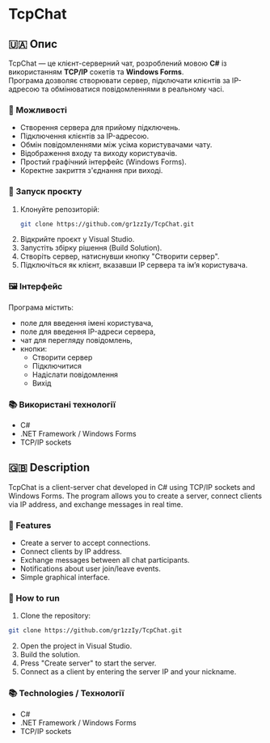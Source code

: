 # TcpChat

## 🇺🇦 Опис
TcpChat — це клієнт-серверний чат, розроблений мовою **C#** із використанням **TCP/IP** сокетів та **Windows Forms**.  
Програма дозволяє створювати сервер, підключати клієнтів за IP-адресою та обмінюватися повідомленнями в реальному часі.

### 📌 Можливості
- Створення сервера для прийому підключень.
- Підключення клієнтів за IP-адресою.
- Обмін повідомленнями між усіма користувачами чату.
- Відображення входу та виходу користувачів.
- Простий графічний інтерфейс (Windows Forms).
- Коректне закриття з'єднання при виході.

### 🚀 Запуск проєкту
1. Клонуйте репозиторій:
   ```bash
   git clone https://github.com/gr1zzIy/TcpChat.git
   ```
2. Відкрийте проєкт у Visual Studio.
3. Запустіть збірку рішення (Build Solution).
4. Створіть сервер, натиснувши кнопку "Створити сервер".
5. Підключіться як клієнт, вказавши IP сервера та ім’я користувача.

### 🖼️ Інтерфейс
Програма містить:
- поле для введення імені користувача,
- поле для введення IP-адреси сервера,
- чат для перегляду повідомлень,
- кнопки:
  - Створити сервер
  - Підключитися
  - Надіслати повідомлення
  - Вихід

### 📚 Використані технології
- C#
- .NET Framework / Windows Forms
- TCP/IP sockets

## 🇬🇧 Description

TcpChat is a client-server chat developed in C# using TCP/IP sockets and Windows Forms.
The program allows you to create a server, connect clients via IP address, and exchange messages in real time.

### 📌 Features
- Create a server to accept connections.
- Connect clients by IP address.
- Exchange messages between all chat participants.
- Notifications about user join/leave events.
- Simple graphical interface.

### 🚀 How to run
1. Clone the repository:
```bash
git clone https://github.com/gr1zzIy/TcpChat.git
```
2. Open the project in Visual Studio.
3. Build the solution.
4. Press "Create server" to start the server.
5. Connect as a client by entering the server IP and your nickname.

### 📚 Technologies / Технології
- C#
- .NET Framework / Windows Forms
- TCP/IP sockets
